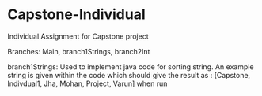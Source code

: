 # Capstone-Individual
Individual Assignment for Capstone project

Branches: Main, branch1Strings, branch2Int

branch1Strings: Used to implement java code for sorting string. An example string is given within the code which should give the result as : [Capstone, Indivdual1, Jha, Mohan, Project, Varun] when run
